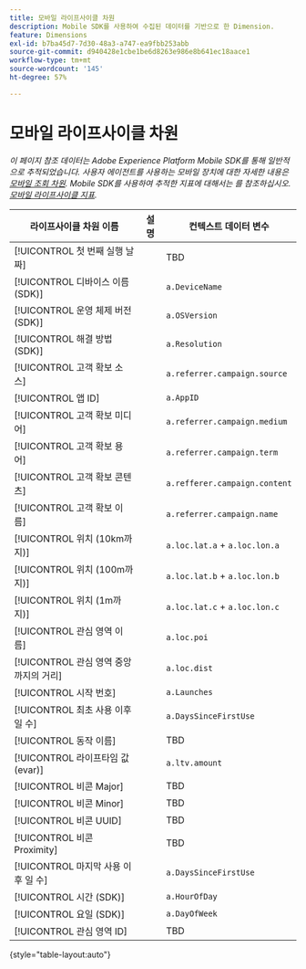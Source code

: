 ```yaml
---
title: 모바일 라이프사이클 차원
description: Mobile SDK를 사용하여 수집된 데이터를 기반으로 한 Dimension.
feature: Dimensions
exl-id: b7ba45d7-7d30-48a3-a747-ea9fbb253abb
source-git-commit: d940428e1cbe1be6d8263e986e8b641ec18aace1
workflow-type: tm+mt
source-wordcount: '145'
ht-degree: 57%

---
```


# 모바일 라이프사이클 차원

*이 페이지 참조 데이터는 Adobe Experience Platform Mobile SDK를 통해 일반적으로 추적되었습니다. 사용자 에이전트를 사용하는 모바일 장치에 대한 자세한 내용은 [모바일 조회 차원](mobile-dimensions.md). Mobile SDK를 사용하여 추적한 지표에 대해서는 를 참조하십시오. [모바일 라이프사이클 지표](../metrics/lifecycle-metrics.md).*

| 라이프사이클 차원 이름 | 설명 | 컨텍스트 데이터 변수 |
| --- | --- | --- |
| [!UICONTROL 첫 번째 실행 날짜] | | TBD |
| [!UICONTROL 디바이스 이름 (SDK)] | | `a.DeviceName` |
| [!UICONTROL 운영 체제 버전 (SDK)] | | `a.OSVersion` |
| [!UICONTROL 해결 방법(SDK)] | | `a.Resolution` |
| [!UICONTROL 고객 확보 소스] | | `a.referrer.campaign.source` |
| [!UICONTROL 앱 ID] | | `a.AppID` |
| [!UICONTROL 고객 확보 미디어] | | `a.referrer.campaign.medium` |
| [!UICONTROL 고객 확보 용어] | | `a.referrer.campaign.term` |
| [!UICONTROL 고객 확보 콘텐츠] | | `a.refferer.campaign.content` |
| [!UICONTROL 고객 확보 이름] | | `a.referrer.campaign.name` |
| [!UICONTROL 위치 (10km까지)] | | `a.loc.lat.a` + `a.loc.lon.a` |
| [!UICONTROL 위치 (100m까지)] | | `a.loc.lat.b` + `a.loc.lon.b` |
| [!UICONTROL 위치 (1m까지)] | | `a.loc.lat.c` + `a.loc.lon.c` |
| [!UICONTROL 관심 영역 이름] | | `a.loc.poi` |
| [!UICONTROL 관심 영역 중앙까지의 거리] | | `a.loc.dist` |
| [!UICONTROL 시작 번호] | | `a.Launches` |
| [!UICONTROL 최초 사용 이후 일 수] | | `a.DaysSinceFirstUse` |
| [!UICONTROL 동작 이름] | | TBD |
| [!UICONTROL 라이프타임 값(evar)] | | `a.ltv.amount` |
| [!UICONTROL 비콘 Major] | | TBD |
| [!UICONTROL 비콘 Minor] | | TBD |
| [!UICONTROL 비콘 UUID] | | TBD |
| [!UICONTROL 비콘 Proximity] | | TBD |
| [!UICONTROL 마지막 사용 이후 일 수] | | `a.DaysSinceFirstUse` |
| [!UICONTROL 시간 (SDK)] | | `a.HourOfDay` |
| [!UICONTROL 요일 (SDK)] | | `a.DayOfWeek` |
| [!UICONTROL 관심 영역 ID] | | TBD |

{style="table-layout:auto"}

<!-- Missing: Install Date -->
